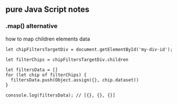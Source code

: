 ## pure Java Script notes


### .map() alternative


how to map children elements data

```
let chipFiltersTargetDiv = document.getElementById('my-div-id');

let filterChips = chipFiltersTargetDiv.children

let filtersData = []
for (let chip of filterChips) {
  filtersData.push(Object.assign({}, chip.dataset))
}

conssole.log(filtersData); // [{}, {}, {}]
```
